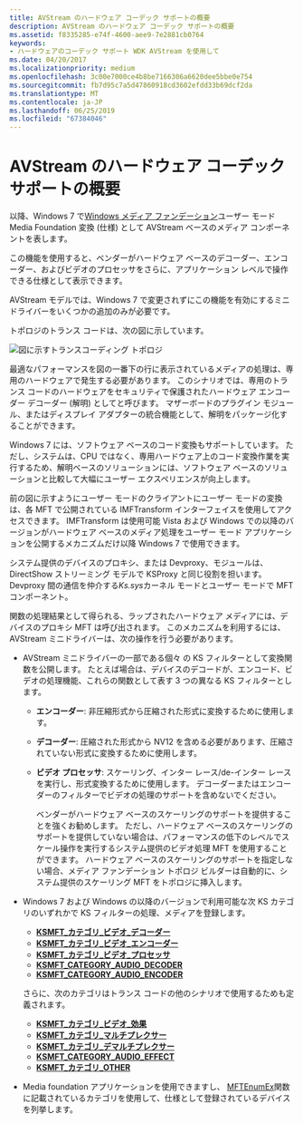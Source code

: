 ```yaml
---
title: AVStream のハードウェア コーデック サポートの概要
description: AVStream のハードウェア コーデック サポートの概要
ms.assetid: f8335285-e74f-4600-aee9-7e2881cb0764
keywords:
- ハードウェアのコーデック サポート WDK AVStream を使用して
ms.date: 04/20/2017
ms.localizationpriority: medium
ms.openlocfilehash: 3c00e7000ce4b8be7166306a6620dee5bbe0e754
ms.sourcegitcommit: fb7d95c7a5d47860918cd3602efdd33b69dcf2da
ms.translationtype: MT
ms.contentlocale: ja-JP
ms.lasthandoff: 06/25/2019
ms.locfileid: "67384046"
---
```

# <a name="getting-started-with-hardware-codec-support-in-avstream"></a>AVStream のハードウェア コーデック サポートの概要


以降、Windows 7 で[Windows メディア ファンデーション](https://go.microsoft.com/fwlink/p/?linkid=155069)ユーザー モード Media Foundation 変換 (仕様) として AVStream ベースのメディア コンポーネントを表します。

この機能を使用すると、ベンダーがハードウェア ベースのデコーダー、エンコーダー、およびビデオのプロセッサをさらに、アプリケーション レベルで操作できる仕様として表示できます。

AVStream モデルでは、Windows 7 で変更されずにこの機能を有効にするミニドライバーをいくつかの追加のみが必要です。

トポロジのトランス コードは、次の図に示しています。

![図に示すトランスコーディング トポロジ](images/hw-transcoding.png)

最適なパフォーマンスを図の一番下の行に表示されているメディアの処理は、専用のハードウェアで発生する必要があります。 このシナリオでは、専用のトランス コードのハードウェアをセキュリティで保護されたハードウェア エンコーダー デコーダー (解明) としてと呼びます。 マザーボードのプラグイン モジュール、またはディスプレイ アダプターの統合機能として、解明をパッケージ化することができます。

Windows 7 には、ソフトウェア ベースのコード変換もサポートしています。 ただし、システムは、CPU ではなく、専用ハードウェア上のコード変換作業を実行するため、解明ベースのソリューションには、ソフトウェア ベースのソリューションと比較して大幅にユーザー エクスペリエンスが向上します。

前の図に示すようにユーザー モードのクライアントにユーザー モードの変換は、各 MFT で公開されている IMFTransform インターフェイスを使用してアクセスできます。 IMFTransform は使用可能 Vista および Windows での以降のバージョンがハードウェア ベースのメディア処理をユーザー モード アプリケーションを公開するメカニズムだけ以降 Windows 7 で使用できます。

システム提供のデバイスのプロキシ、または Devproxy、モジュールは、DirectShow ストリーミング モデルで KSProxy と同じ役割を担います。 Devproxy 間の通信を仲介する*Ks.sys*カーネル モードとユーザー モードで MFT コンポーネント。

関数の処理結果として得られる、ラップされたハードウェア メディアには、デバイスのプロキシ MFT は呼び出されます。 このメカニズムを利用するには、AVStream ミニドライバーは、次の操作を行う必要があります。

-   AVStream ミニドライバーの一部である個々 の KS フィルターとして変換関数を公開します。 たとえば場合は、デバイスのデコードが、エンコード、ビデオの処理機能、これらの関数として表す 3 つの異なる KS フィルターとします。
    -   **エンコーダー**: 非圧縮形式から圧縮された形式に変換するために使用します。
    -   **デコーダー**: 圧縮された形式から NV12 を含める必要があります、圧縮されていない形式に変換するために使用します。
    -   **ビデオ プロセッサ**: スケーリング、インター レース/de-インター レースを実行し、形式変換するために使用します。 デコーダーまたはエンコーダーのフィルターでビデオの処理のサポートを含めないでください。

        ベンダーがハードウェア ベースのスケーリングのサポートを提供することを強くお勧めします。 ただし、ハードウェア ベースのスケーリングのサポートを提供していない場合は、パフォーマンスの低下のレベルでスケール操作を実行するシステム提供のビデオ処理 MFT を使用することができます。 ハードウェア ベースのスケーリングのサポートを指定しない場合、メディア ファンデーション トポロジ ビルダーは自動的に、システム提供のスケーリング MFT をトポロジに挿入します。

-   Windows 7 および Windows の以降のバージョンで利用可能な次 KS カテゴリのいずれかで KS フィルターの処理、メディアを登録します。

    -   [**KSMFT\_カテゴリ\_ビデオ\_デコーダー**](https://docs.microsoft.com/windows-hardware/drivers/install/ksmft-category-video-decoder)
    -   [**KSMFT\_カテゴリ\_ビデオ\_エンコーダー**](https://docs.microsoft.com/windows-hardware/drivers/install/ksmft-category-video-encoder)
    -   [**KSMFT\_カテゴリ\_ビデオ\_プロセッサ**](https://docs.microsoft.com/windows-hardware/drivers/install/ksmft-category-video-processor)
    -   [**KSMFT\_CATEGORY\_AUDIO\_DECODER**](https://docs.microsoft.com/windows-hardware/drivers/install/ksmft-category-audio-decoder)
    -   [**KSMFT\_CATEGORY\_AUDIO\_ENCODER**](https://docs.microsoft.com/windows-hardware/drivers/install/ksmft-category-audio-encoder)

    さらに、次のカテゴリはトランス コードの他のシナリオで使用するためも定義されます。

    -   [**KSMFT\_カテゴリ\_ビデオ\_効果**](https://docs.microsoft.com/windows-hardware/drivers/install/ksmft-category-video-effect)
    -   [**KSMFT\_カテゴリ\_マルチプレクサー**](https://docs.microsoft.com/windows-hardware/drivers/install/ksmft-category-multiplexer)
    -   [**KSMFT\_カテゴリ\_デマルチプレクサー**](https://docs.microsoft.com/windows-hardware/drivers/install/ksmft-category-demultiplexer)
    -   [**KSMFT\_CATEGORY\_AUDIO\_EFFECT**](https://docs.microsoft.com/windows-hardware/drivers/install/ksmft-category-audio-effect)
    -   [**KSMFT\_カテゴリ\_OTHER**](https://docs.microsoft.com/windows-hardware/drivers/install/ksmft-category-other)
-   Media foundation アプリケーションを使用できますし、 [MFTEnumEx](https://go.microsoft.com/fwlink/p/?linkid=155058)関数に記載されているカテゴリを使用して、仕様として登録されているデバイスを列挙します。

 

 




